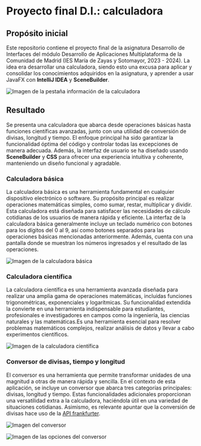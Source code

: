 # Proyecto final D.I.: calculadora
## Propósito inicial
Este repositorio contiene el proyecto final de la asignatura Desarrollo de Interfaces del módulo Desarrollo de Aplicaciones Multiplataforma de la Comunidad de Madrid (IES María de Zayas y Sotomayor, 2023 - 2024). La idea era desarrollar una calculadora, siendo esto una excusa para aplicar y consolidar los conocimientos adquiridos en la asignatura, y aprender a usar JavaFX con **IntelliJ IDEA** y **SceneBuilder**.

![Imagen de la pestaña información de la calculadora](media/info.png)

## Resultado
Se presenta una calculadora que abarca desde operaciones básicas hasta funciones científicas avanzadas, junto con una utilidad de conversión de divisas, longitud y tiempo. El enfoque principal ha sido garantizar la funcionalidad óptima del código y controlar todas las excepciones de manera adecuada. Además, la interfaz de usuario se ha diseñado usando **SceneBuilder** y **CSS** para ofrecer una experiencia intuitiva y coherente, manteniendo un diseño funcional y agradable.
### Calculadora básica
La calculadora básica es una herramienta fundamental en cualquier dispositivo electrónico o software. Su propósito principal es realizar operaciones matemáticas simples, como sumar, restar, multiplicar y dividir. Esta calculadora está diseñada para satisfacer las necesidades de cálculo cotidianas de los usuarios de manera rápida y eficiente.
La interfaz de la calculadora básica generalmente incluye un teclado numérico con botones para los dígitos del 0 al 9, así como botones separados para las operaciones básicas mencionadas anteriormente. Además, cuenta con una pantalla donde se muestran los números ingresados y el resultado de las operaciones.

![Imagen de la calculadora básica](media/basica.png)

### Calculadora científica
La calculadora científica es una herramienta avanzada diseñada para realizar una amplia gama de operaciones matemáticas, incluidas funciones trigonométricas, exponenciales y logarítmicas. Su funcionalidad extendida la convierte en una herramienta indispensable para estudiantes, profesionales e investigadores en campos como la ingeniería, las ciencias naturales y las matemáticas.Es una herramienta esencial para resolver problemas matemáticos complejos, realizar análisis de datos y llevar a cabo experimentos científicos.

![Imagen de la calculadora científica](media/cientifica.png)

### Conversor de divisas, tiempo y longitud
El conversor es una herramienta que permite transformar unidades de una magnitud a otras de manera rápida y sencilla. En el contexto de esta aplicación, se incluye un conversor que abarca tres categorías principales: divisas, longitud y tiempo. Estas funcionalidades adicionales proporcionan una versatilidad extra a la calculadora, haciéndola útil en una variedad de situaciones cotidianas. Asimismo, es relevante apuntar que la conversión de divisas hace uso de la [API frankfurter](https://www.frankfurter.app/).

![Imagen del conversor](media/conversor.png)

![Imagen de las opciones del conversor](media/opciones.png)
